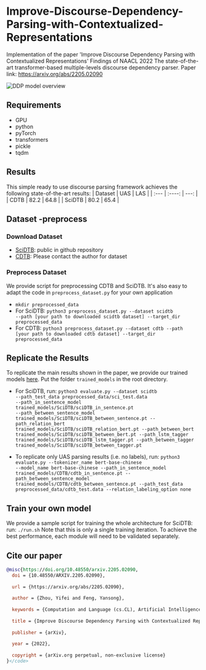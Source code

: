 # Improve-Discourse-Dependency-Parsing-with-Contextualized-Representations
Implementation of the paper 'Improve Discourse Dependency Parsing with Contextualized Representations'
Findings of NAACL 2022
The state-of-the-art transformer-based multiple-levels discourse dependency parser.
Paper link:
https://arxiv.org/abs/2205.02090

![DDP model overview](https://user-images.githubusercontent.com/83000332/165659676-c641cc42-6500-44ce-afec-b64cfd8192d9.png)


## Requirements
* GPU
* python
* pyTorch
* transformers
* pickle
* tqdm

## Results
This simple ready to use discourse parsing framework achieves the following state-of-the-art results:
| Dataset     | UAS         | LAS     |
| :---        |    :----:   |          ---: |
| CDTB        |    82.2     | 64.8   |
| SciDTB      |  80.2       |   65.4   |

## Dataset -preprocess
### Download Dataset
* [SciDTB](https://github.com/PKU-TANGENT/SciDTB/tree/master/dataset): public in github repository
* [CDTB](https://arxiv.org/abs/2101.00167): Please contact the author for dataset

### Preprocess Dataset
We provide script for preprocessing CDTB and SciDTB. It's also easy to adapt the code in <code>preprocess_dataset.py</code> for your own application
* <code>mkdir preprocessed_data</code>
* For SciDTB: <code>python3 preprocess_dataset.py --dataset scidtb --path [your path to downloaded scidtb dataset] --target_dir preprocessed_data</code>
* For CDTB: <code>python3 preprocess_dataset.py --dataset cdtb --path [your path to downloaded cdtb dataset] --target_dir preprocessed_data</code>

## Replicate the Results
To replicate the main results shown in the paper, we provide our trained models [here](https://drive.google.com/drive/folders/1NXbtM9HbZcJrN-Ymj57dGvoLC-fOPxTM?usp=sharing). Put the folder <code>trained_models</code> in the root directory.
* For SciDTB, run: <code>python3 evaluate.py --dataset scidtb --path_test_data preprocessed_data/sci_test.data --path_in_sentence_model trained_models/SciDTB/sciDTB_in_sentence.pt --path_between_sentence_model trained_models/SciDTB/sciDTB_between_sentence.pt --path_relation_bert trained_models/SciDTB/sciDTB_relation_bert.pt --path_between_bert trained_models/SciDTB/sciDTB_between_bert.pt --path_lstm_tagger trained_models/SciDTB/sciDTB_lstm_tagger.pt --path_between_tagger trained_models/SciDTB/sciDTB_between_tagger.pt</code>

* To replicate only UAS parsing results (i.e. no labels), run: <code>python3 evaluate.py --tokenizer_name bert-base-chinese --model_name bert-base-chinese --path_in_sentence_model trained_models/CDTB/cdtb_in_sentence.pt --path_between_sentence_model trained_models/CDTB/cdtb_between_sentence.pt  --path_test_data preprocessed_data/cdtb_test.data --relation_labeling_option none </code>

## Train your own model
We provide a sample script for training the whole architecture for SciDTB:
run: <code>./run.sh</code>
Note that this is only a single training iteration. To achieve the best performance, each module will need to be validated separately.

## Cite our paper
```bibtex
@misc{https://doi.org/10.48550/arxiv.2205.02090,
  doi = {10.48550/ARXIV.2205.02090},
  
  url = {https://arxiv.org/abs/2205.02090},
  
  author = {Zhou, Yifei and Feng, Yansong},
  
  keywords = {Computation and Language (cs.CL), Artificial Intelligence (cs.AI), FOS: Computer and information sciences, FOS: Computer and information sciences},
  
  title = {Improve Discourse Dependency Parsing with Contextualized Representations},
  
  publisher = {arXiv},
  
  year = {2022},
  
  copyright = {arXiv.org perpetual, non-exclusive license}
}</code>

```
